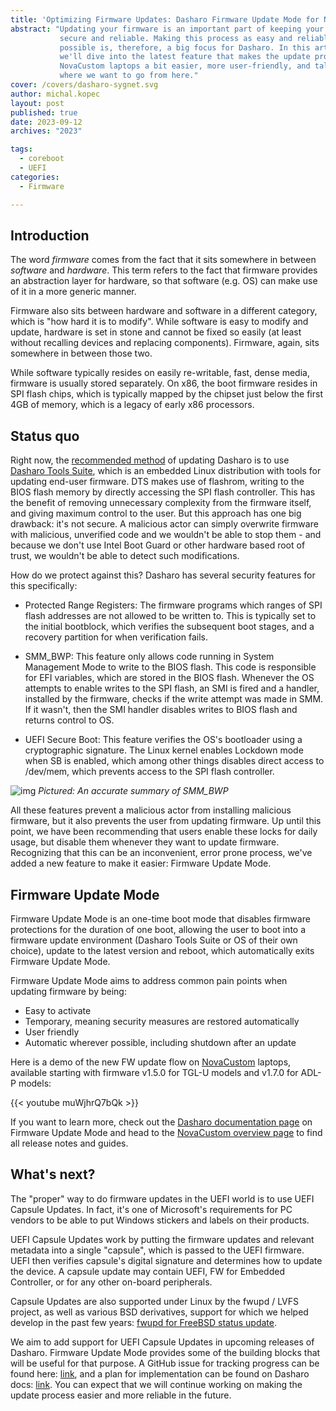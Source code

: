 ```yaml
---
title: 'Optimizing Firmware Updates: Dasharo Firmware Update Mode for NovaCustom Laptops'
abstract: "Updating your firmware is an important part of keeping your device
           secure and reliable. Making this process as easy and reliable as
           possible is, therefore, a big focus for Dasharo. In this article,
           we'll dive into the latest feature that makes the update process on
           NovaCustom laptops a bit easier, more user-friendly, and talk about
           where we want to go from here."
cover: /covers/dasharo-sygnet.svg
author: michal.kopec
layout: post
published: true
date: 2023-09-12
archives: "2023"

tags:
  - coreboot
  - UEFI
categories:
  - Firmware

---
```


## Introduction

The word _firmware_ comes from the fact that it sits somewhere in between
_software_ and _hardware_. This term refers to the fact that firmware provides
an abstraction layer for hardware, so that software (e.g. OS) can make use of it
in a more generic manner.

Firmware also sits between hardware and software in a different category, which
is "how hard it is to modify". While software is easy to modify and update,
hardware is set in stone and cannot be fixed so easily (at least without
recalling devices and replacing components). Firmware, again, sits somewhere in
between those two.

While software typically resides on easily re-writable, fast, dense media,
firmware is usually stored separately. On x86, the boot firmware resides in SPI
flash chips, which is typically mapped by the chipset just below the first 4GB
of memory, which is a legacy of early x86 processors.

## Status quo

Right now, the [recommended method](https://docs.dasharo.com/dasharo-tools-suite/documentation/#firmware-update)
of updating Dasharo is to use [Dasharo Tools Suite](https://docs.dasharo.com/dasharo-tools-suite/overview/),
which is an embedded Linux distribution with tools for updating end-user
firmware. DTS makes use of flashrom, writing to the BIOS flash memory by
directly accessing the SPI flash controller. This has the benefit of removing
unnecessary complexity from the firmware itself, and giving maximum control to
the user. But this approach has one big drawback: it's not secure. A malicious
actor can simply overwrite firmware with malicious, unverified code and we
wouldn't be able to stop them - and because we don't use Intel Boot Guard or
other hardware based root of trust, we wouldn't be able to detect such
modifications.

How do we protect against this? Dasharo has several security features for this
specifically:

- Protected Range Registers: The firmware programs which ranges of SPI flash
  addresses are not allowed to be written to. This is typically set to the
  initial bootblock, which verifies the subsequent boot stages, and a recovery
  partition for when verification fails.

- SMM_BWP: This feature only allows code running in System Management Mode to
  write to the BIOS flash. This code is responsible for EFI variables, which
  are stored in the BIOS flash. Whenever the OS attempts to enable writes to the
  SPI flash, an SMI is fired and a handler, installed by the firmware, checks if
  the write attempt was made in SMM. If it wasn't, then the SMI handler disables
  writes to BIOS flash and returns control to OS.

- UEFI Secure Boot: This feature verifies the OS's bootloader using a
  cryptographic signature. The Linux kernel enables Lockdown mode when SB is
  enabled, which among other things disables direct access to /dev/mem, which
  prevents access to the SPI flash controller.

![img](/img/whack-a-mole.jpg)
_Pictured: An accurate summary of SMM_BWP_

All these features prevent a malicious actor from installing malicious firmware,
but it also prevents the user from updating firmware. Up until this point, we
have been recommending that users enable these locks for daily usage, but
disable them whenever they want to update firmware. Recognizing that this can be
an inconvenient, error prone process, we've added a new feature to make it
easier: Firmware Update Mode.

## Firmware Update Mode

Firmware Update Mode is an one-time boot mode that disables firmware protections
for the duration of one boot, allowing the user to boot into a firmware update
environment (Dasharo Tools Suite or OS of their own choice), update to the
latest version and reboot, which automatically exits Firmware Update Mode.

Firmware Update Mode aims to address common pain points when updating firmware
by being:

- Easy to activate
- Temporary, meaning security measures are restored automatically
- User friendly
- Automatic wherever possible, including shutdown after an update

Here
is a demo of the new FW update flow on
[NovaCustom](https://configurelaptop.eu/cat/custom-laptop/) laptops, available
starting with firmware v1.5.0 for TGL-U models and v1.7.0 for ADL-P models:

{{< youtube muWjhrQ7bQk >}}

If you want to learn more, check out the
[Dasharo documentation page](https://docs.dasharo.com/guides/firmware-update/)
on Firmware Update Mode and head to the
[NovaCustom overview page](https://docs.dasharo.com/unified/novacustom/overview/)
to find all release notes and guides.

## What's next?

The "proper" way to do firmware updates in the UEFI world is to use UEFI Capsule
Updates. In fact, it's one of Microsoft's requirements for PC vendors to be able
to put Windows stickers and labels on their products.

UEFI Capsule Updates work by putting the firmware updates and relevant metadata
into a single "capsule", which is passed to the UEFI firmware. UEFI then
verifies capsule's digital signature and determines how to update the device.
A capsule update may contain UEFI, FW for Embedded Controller, or for any other
on-board peripherals.

Capsule Updates are also supported under Linux by the fwupd / LVFS project, as
well as various BSD derivatives, support for which we helped develop in the
past few years:
[fwupd for FreeBSD status update](https://blog.3mdeb.com/2021/2021-06-14-fwupd-freebsd-status/).

We aim to add support for UEFI Capsule Updates in upcoming releases of Dasharo.
Firmware Update Mode provides some of the building blocks that will be useful
for that purpose. A GitHub issue for tracking progress can be found here:
[link](https://github.com/Dasharo/dasharo-issues/issues/423), and a plan for
implementation can be found on Dasharo docs:
[link](https://docs.dasharo.com/projects/capsule-updates/). You can expect that
we will continue working on making the update process easier and more reliable
in the future.
